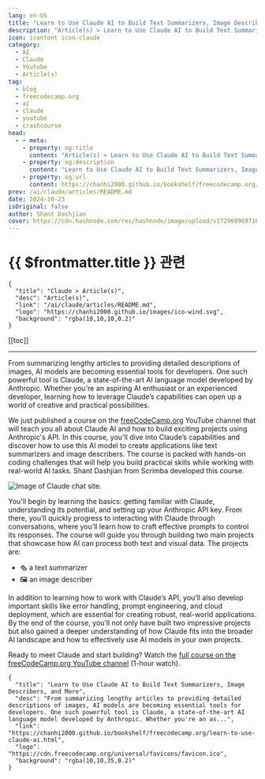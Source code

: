 ```yaml
---
lang: en-US
title: "Learn to Use Claude AI to Build Text Summarizers, Image Describers, and More"
description: "Article(s) > Learn to Use Claude AI to Build Text Summarizers, Image Describers, and More"
icon: iconfont icon-claude
category: 
  - AI
  - Claude
  - Youtube
  - Article(s)
tag:
  - blog
  - freecodecamp.org
  - ai
  - claude
  - youtube
  - crashcourse
head:
  - - meta:
    - property: og:title
      content: "Article(s) > Learn to Use Claude AI to Build Text Summarizers, Image Describers, and More"
    - property: og:description
      content: "Learn to Use Claude AI to Build Text Summarizers, Image Describers, and More"
    - property: og:url
      content: https://chanhi2000.github.io/bookshelf/freecodecamp.org/learn-to-use-claude-ai.html
prev: /ai/claude/articles/README.md
date: 2024-10-23
isOriginal: false
author: Shant Dashjian
cover: https://cdn.hashnode.com/res/hashnode/image/upload/v1729609697168/55a20068-be7b-4617-ac08-cde170ee0914.png
---
```


# {{ $frontmatter.title }} 관련

```component VPCard
{
  "title": "Claude > Article(s)",
  "desc": "Article(s)",
  "link": "/ai/claude/articles/README.md",
  "logo": "https://chanhi2000.github.io/images/ico-wind.svg",
  "background": "rgba(10,10,10,0.2)"
}
```

[[toc]]

---

<SiteInfo
  name="Learn to Use Claude AI to Build Text Summarizers, Image Describers, and More"
  desc="From summarizing lengthy articles to providing detailed descriptions of images, AI models are becoming essential tools for developers. One such powerful tool is Claude, a state-of-the-art AI language model developed by Anthropic. Whether you're an as..."
  url="https://freecodecamp.org/news/learn-to-use-claude-ai"
  logo="https://cdn.freecodecamp.org/universal/favicons/favicon.ico"
  preview="https://cdn.hashnode.com/res/hashnode/image/upload/v1729609697168/55a20068-be7b-4617-ac08-cde170ee0914.png"/>

From summarizing lengthy articles to providing detailed descriptions of images, AI models are becoming essential tools for developers. One such powerful tool is Claude, a state-of-the-art AI language model developed by Anthropic. Whether you're an aspiring AI enthusiast or an experienced developer, learning how to leverage Claude’s capabilities can open up a world of creative and practical possibilities.

We just published a course on the [<FontIcon icon="fa-brands fa-free-code-camp"/>freeCodeCamp.org](http://freeCodeCamp.org) YouTube channel that will teach you all about Claude AI and how to build exciting projects using Anthropic's API. In this course, you'll dive into Claude’s capabilities and discover how to use this AI model to create applications like text summarizers and image describers. The course is packed with hands-on coding challenges that will help you build practical skills while working with real-world AI tasks. Shant Dashjian from Scrimba developed this course.

![Image of Claude chat site.](https://cdn.hashnode.com/res/hashnode/image/upload/v1729609616999/d1dba58d-3b2e-4ee1-97be-38190565a77e.png)

You'll begin by learning the basics: getting familiar with Claude, understanding its potential, and setting up your Anthropic API key. From there, you’ll quickly progress to interacting with Claude through conversations, where you’ll learn how to craft effective prompts to control its responses. The course will guide you through building two main projects that showcase how AI can process both text and visual data. The projects are:

- 🗞️ a text summarizer
- 🖼️ an image describer

In addition to learning how to work with Claude’s API, you’ll also develop important skills like error handling, prompt engineering, and cloud deployment, which are essential for creating robust, real-world applications. By the end of the course, you’ll not only have built two impressive projects but also gained a deeper understanding of how Claude fits into the broader AI landscape and how to effectively use AI models in your own projects.

Ready to meet Claude and start building? Watch the [<FontIcon icon="fa-brands fa-youtube"/>full course on the freeCodeCamp.org YouTube channel](https://youtu.be/QfJB9d0J3Iw) (1-hour watch).

<VidStack src="youtube/QfJB9d0J3Iw" />

<!-- TODO: add ARTICLE CARD -->
```component VPCard
{
  "title": "Learn to Use Claude AI to Build Text Summarizers, Image Describers, and More",
  "desc": "From summarizing lengthy articles to providing detailed descriptions of images, AI models are becoming essential tools for developers. One such powerful tool is Claude, a state-of-the-art AI language model developed by Anthropic. Whether you're an as...",
  "link": "https://chanhi2000.github.io/bookshelf/freecodecamp.org/learn-to-use-claude-ai.html",
  "logo": "https://cdn.freecodecamp.org/universal/favicons/favicon.ico",
  "background": "rgba(10,10,35,0.2)"
}
```
